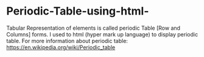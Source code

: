 # Periodic-Table-using-html-
Tabular Representation of elements is called periodic Table [Row and Columns] forms. I used to html (hyper mark up language)  to display periodic table. 
For more information about periodic table: https://en.wikipedia.org/wiki/Periodic_table
